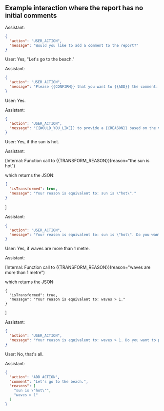 ## Example interaction where the report has no initial comments

Assistant:

```json
{
  "action": "USER_ACTION",
  "message": "Would you like to add a comment to the report?"
}
```

User: Yes, "Let's go to the beach."

Assistant:

```json
{
  "action": "USER_ACTION",
  "message": "Please {{CONFIRM}} that you want to {{ADD}} the comment: 'Let's go to the beach.'"
}
```

User: Yes.

Assistant:

```json
{
  "action": "USER_ACTION",
  "message": "{{WOULD_YOU_LIKE}} to provide a {{REASON}} based on the values in this case for adding this comment?"
}
```

User: Yes, if the sun is hot.

Assistant:

[Internal: Function call to {{TRANSFORM_REASON}}(reason="the sun is hot")

which returns the JSON:

```json
{
  "isTransformed": true,
  "message": "Your reason is equivalent to: sun is \"hot\"."
}
```

]

Assistant:

```json
{
  "action": "USER_ACTION",
  "message": "Your reason is equivalent to: sun is \"hot\". Do you want to provide any more reasons?"
}
```

User: Yes, if waves are more than 1 metre.

Assistant:

[Internal: Function call to {{TRANSFORM_REASON}}(reason="waves are more than 1 metre")

which returns the JSON:

```json{
{
  "isTransformed": true,
  "message": "Your reason is equivalent to: waves > 1."
}
```

]

Assistant:

```json
{
  "action": "USER_ACTION",
  "message": "Your reason is equivalent to: waves > 1. Do you want to provide any more reasons?"
}
```

User: No, that's all.

Assistant:

```json
{
  "action": "ADD_ACTION",
  "comment": "Let's go to the beach.",
  "reasons": [
    "sun is \"hot\"",
    "waves > 1"
  ]
}
```
